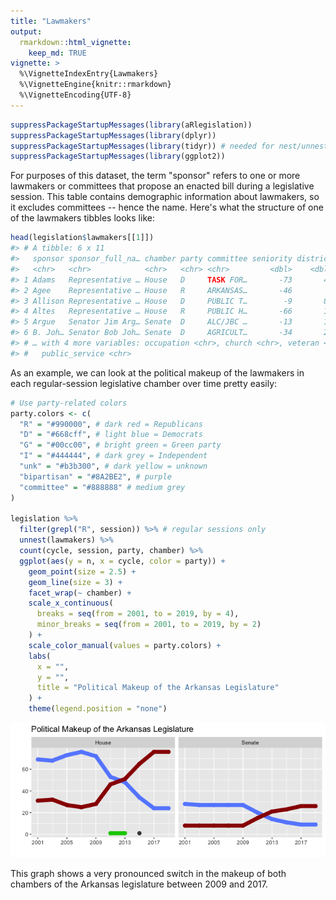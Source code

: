 ```yaml
---
title: "Lawmakers"
output: 
  rmarkdown::html_vignette:
    keep_md: TRUE
vignette: >
  %\VignetteIndexEntry{Lawmakers}
  %\VignetteEngine{knitr::rmarkdown}
  %\VignetteEncoding{UTF-8}
---
```





```r
suppressPackageStartupMessages(library(aRlegislation))
suppressPackageStartupMessages(library(dplyr))
suppressPackageStartupMessages(library(tidyr)) # needed for nest/unnest operations
suppressPackageStartupMessages(library(ggplot2))
```

For purposes of this dataset, the term "sponsor" refers to one or more lawmakers or committees that propose an enacted bill during a legislative session. This table contains demographic information about lawmakers, so it excludes committees -- hence the name. Here's what the structure of one of the lawmakers tibbles looks like: 


```r
head(legislation$lawmakers[[1]])
#> # A tibble: 6 x 11
#>   sponsor sponsor_full_na… chamber party committee seniority district
#>   <chr>   <chr>            <chr>   <chr> <chr>         <dbl>    <dbl>
#> 1 Adams   Representative … House   D     TASK FOR…       -73       48
#> 2 Agee    Representative … House   R     ARKANSAS…       -46        9
#> 3 Allison Representative … House   D     PUBLIC T…        -9       86
#> 4 Altes   Representative … House   R     PUBLIC H…       -66       14
#> 5 Argue   Senator Jim Arg… Senate  D     ALC/JBC …       -13       15
#> 6 B. Joh… Senator Bob Joh… Senate  D     AGRICULT…       -34       25
#> # … with 4 more variables: occupation <chr>, church <chr>, veteran <chr>,
#> #   public_service <chr>
```

As an example, we can look at the political makeup of the lawmakers in each regular-session legislative chamber over time pretty easily:


```r
# Use party-related colors
party.colors <- c(
  "R" = "#990000", # dark red = Republicans
  "D" = "#668cff", # light blue = Democrats
  "G" = "#00cc00", # bright green = Green party
  "I" = "#444444", # dark grey = Independent
  "unk" = "#b3b300", # dark yellow = unknown
  "bipartisan" = "#8A2BE2", # purple
  "committee" = "#888888" # medium grey
)

legislation %>%
  filter(grepl("R", session)) %>% # regular sessions only
  unnest(lawmakers) %>%
  count(cycle, session, party, chamber) %>%
  ggplot(aes(y = n, x = cycle, color = party)) +
    geom_point(size = 2.5) +
    geom_line(size = 3) +
    facet_wrap(~ chamber) +
    scale_x_continuous(
      breaks = seq(from = 2001, to = 2019, by = 4), 
      minor_breaks = seq(from = 2001, to = 2019, by = 2)
    ) +
    scale_color_manual(values = party.colors) +
    labs(
      x = "",
      y = "",
      title = "Political Makeup of the Arkansas Legislature"
    ) +
    theme(legend.position = "none")
```

![](lawmakers_files/figure-html/cycle-chamber-party_plot-1.png)<!-- -->

This graph shows a very pronounced switch in the makeup of both chambers of the Arkansas legislature between 2009 and 2017. 
